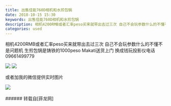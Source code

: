 ```yaml
---
title: 出售佳能760D相机和水煎包锅
date: 2018-10-15 15:30
keywords: 出售佳能760D相机和水煎包锅
description: 相机4200RMB或者汇率peso买来就带出去过三次 自己不会玩参数什么的不懂不是问题机 生煎包锅是铸铁的1000peso Makati送货上门 换成钱玩投影仪电话09661499779或者加我的微信提供实时图片
categories: used
---
```

<td class="t_f" id="postmessage_2033707">

相机4200RMB或者汇率peso买来就带出去过三次 自己不会玩参数什么的不懂不是问题机 生煎包锅是铸铁的1000peso Makati送货上门 换成钱玩投影仪<img alt="" border="0" onclick="" onmouseover="" smilieid="131" src="static/image/smiley/default/lol.gif"/><img alt="" border="0" onclick="" onmouseover="" smilieid="131" src="static/image/smiley/default/lol.gif"/><img alt="" border="0" onclick="" onmouseover="" smilieid="131" src="static/image/smiley/default/lol.gif"/>电话09661499779

<img aid="964557" data-cf-modified-a1bcea9f99aa1e5e3b33f395-="" file="data/attachment/forum/201810/15/152826ik221cmrmt111y8c.jpg.thumb.jpg" id="aimg_964557" inpost="1" onclick="" onmouseover="" src="http://www.flw.ph/data/attachment/forum/201810/15/152826ik221cmrmt111y8c.jpg" style="cursor:pointer" zoomfile="data/attachment/forum/201810/15/152826ik221cmrmt111y8c.jpg"/>



<img aid="964558" data-cf-modified-a1bcea9f99aa1e5e3b33f395-="" file="data/attachment/forum/201810/15/152830rz5mrusuk3omrrto.jpg.thumb.jpg" id="aimg_964558" inpost="1" onclick="" onmouseover="" src="http://www.flw.ph/data/attachment/forum/201810/15/152830rz5mrusuk3omrrto.jpg" style="cursor:pointer" zoomfile="data/attachment/forum/201810/15/152830rz5mrusuk3omrrto.jpg"/>


或者加我的微信提供实时图片

<img aid="964559" data-cf-modified-a1bcea9f99aa1e5e3b33f395-="" file="data/attachment/forum/201810/15/153002jotibnobgn3aqtll.jpg.thumb.jpg" id="aimg_964559" inpost="1" onclick="" onmouseover="" src="http://www.flw.ph/data/attachment/forum/201810/15/153002jotibnobgn3aqtll.jpg" style="cursor:pointer" zoomfile="data/attachment/forum/201810/15/153002jotibnobgn3aqtll.jpg"/>


<br/>
<br/>
</td>
###### 转载自[菲龙网]
